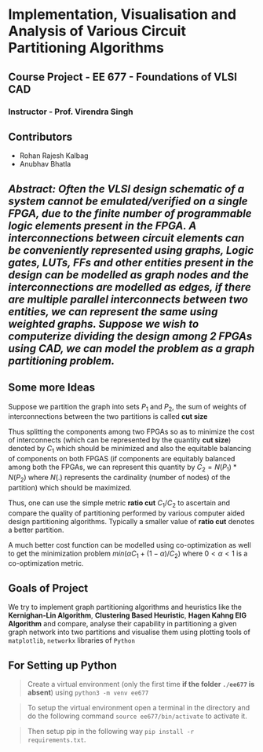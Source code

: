 # Implementation, Visualisation and Analysis of Various Circuit Partitioning Algorithms

## Course Project - EE 677 - Foundations of VLSI CAD
### Instructor - Prof. Virendra Singh

## Contributors
- Rohan Rajesh Kalbag
- Anubhav Bhatla

## *Abstract: Often the VLSI design schematic of a system cannot be emulated/verified on a single FPGA, due to the finite number of programmable logic elements present in the FPGA. A interconnections between circuit elements can be conveniently represented using graphs, Logic gates, LUTs, FFs and other entities present in the design can be modelled as graph nodes and the interconnections are modelled as edges, if there are multiple parallel interconnects between two entities, we can represent the same using weighted graphs. Suppose we wish to computerize dividing the design among 2 FPGAs using CAD, we can model the problem as a graph partitioning problem.*

## Some more Ideas
Suppose we partition the graph into sets $P_1$ and $P_2$, the sum of weights of interconnections between the two partitions is called **cut size**

Thus splitting the components among two FPGAs so as to minimize the cost of interconnects (which can be represented by the quantity **cut size**) denoted by $C_1$ which should be minimized and also the equitable balancing of components on both FPGAS (if components are equitably balanced among both the FPGAs, we can represent this quantity by $C_2 = N(P_1) * N(P_2)$ where $N(.)$ represents the cardinality (number of nodes) of the partition) which should be maximized.

Thus, one can use the simple metric **ratio cut** $C_1/C_2$ to ascertain and compare the quality of partitioning performed by various computer aided design partitioning algorithms. Typically a smaller value of **ratio cut** denotes a better partition.

A much better cost function can be modelled using co-optimization as well to get the minimization problem $min(\alpha C_1 + (1-\alpha)/C_2)$ where $0 < \alpha < 1$ is a co-optimization metric.

## Goals of Project

We try to implement graph partitioning algorithms and heuristics like the **Kernighan-Lin Algorithm**, **Clustering Based Heuristic**, **Hagen Kahng EIG Algorithm** and compare, analyse their capability in partitioning a given graph network into two partitions and visualise them using plotting tools of `matplotlib`, `networkx` libraries of `Python`

## For Setting up Python

> Create a virtual environment (only the first time **if the folder `./ee677` is absent**) using `python3 -m venv ee677`

> To setup the virtual environment open a terminal in the directory and do the following command `source ee677/bin/activate` to activate it.

> Then setup pip in the following way `pip install -r requirements.txt`.

